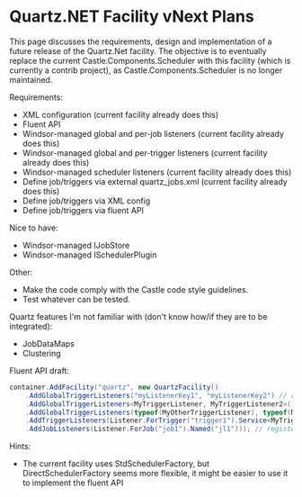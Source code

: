 # Quartz.NET Facility vNext Plans

This page discusses the requirements, design and implementation of a future release of the Quartz.Net facility. The objective is to eventually replace the current Castle.Components.Scheduler with this facility (which is currently a contrib project), as Castle.Components.Scheduler is no longer maintained.

Requirements:

* XML configuration (current facility already does this)
* Fluent API
* Windsor-managed global and per-job listeners (current facility already does this)
* Windsor-managed global and per-trigger listeners (current facility already does this)
* Windsor-managed scheduler listeners (current facility already does this)
* Define job/triggers via external quartz_jobs.xml (current facility already does this)
* Define job/triggers via XML config
* Define job/triggers via fluent API

Nice to have:

* Windsor-managed IJobStore
* Windsor-managed ISchedulerPlugin

Other:

* Make the code comply with the Castle code style guidelines.
* Test whatever can be tested.

Quartz features I'm not familiar with (don't know how/if they are to be integrated):

* JobDataMaps
* Clustering

Fluent API draft:

```csharp
container.AddFacility("quartz", new QuartzFacility()
    .AddGlobalTriggerListeners("myListenerKey1", "myListenerKey2") // reference registered trigger listeners by component key
    .AddGlobalTriggerListeners<MyTriggerListener, MyTriggerListener2>() // reference registered trigger listeners by component service/type
    .AddGlobalTriggerListeners(typeof(MyOtherTriggerListener), typeof(MyOtherTriggerListener2)) // non-generic overload
    .AddTriggerListeners(Listener.ForTrigger("trigger1").Service<MyTriggerListener3>()) // register a trigger listener
    .AddJobListeners(Listener.ForJob("job1").Named("jl1"))); // register a job listener
```

Hints:

* The current facility uses StdSchedulerFactory, but DirectSchedulerFactory seems more flexible, it might be easier to use it to implement the fluent API